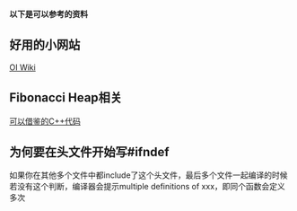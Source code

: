**以下是可以参考的资料**
## 好用的小网站
[OI Wiki](http://oi-wiki.com/)

## Fibonacci Heap相关
[可以借鉴的C++代码](https://www.cnblogs.com/skywang12345/p/3659069.html)

## 为何要在头文件开始写#ifndef
如果你在其他多个文件中都include了这个头文件，最后多个文件一起编译的时候若没有这个判断，编译器会提示multiple definitions of xxx，即同个函数会定义多次
